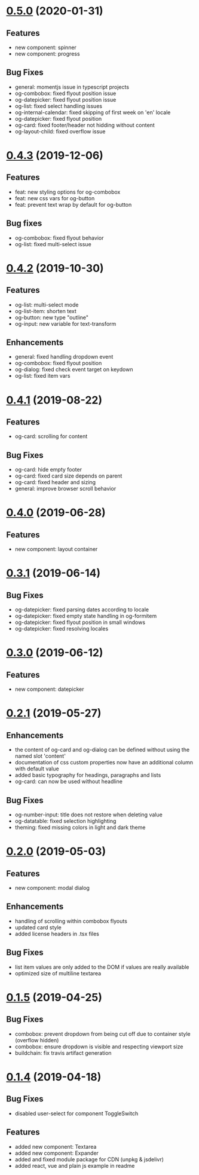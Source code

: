 # [0.5.0](https://github.com/orgenic/orgenic-ui/compare/v0.4.3...v0.5.0) (2020-01-31)

## Features
* new component: spinner
* new component: progress

## Bug Fixes
* general: momentjs issue in typescript projects
* og-combobox: fixed flyout position issue
* og-datepicker: fixed flyout position issue
* og-list: fixed select handling issues
* og-internal-calendar: fixed skipping of first week on 'en' locale
* og-datepicker: fixed flyout position
* og-card: fixed footer/header not hidding without content
* og-layout-child: fixed overflow issue


# [0.4.3](https://github.com/orgenic/orgenic-ui/compare/v0.4.2...v0.4.3) (2019-12-06)

## Features
* feat: new styling options for og-combobox
* feat: new css vars for og-button
* feat: prevent text wrap by default for og-button

## Bug fixes
* og-combobox: fixed flyout behavior
* og-list: fixed multi-select issue


# [0.4.2](https://github.com/orgenic/orgenic-ui/compare/v0.4.1...v0.4.2) (2019-10-30)

## Features
* og-list: multi-select mode
* og-list-item: shorten text
* og-button: new type "outline"
* og-input: new variable for text-transform

## Enhancements
* general: fixed handling dropdown event
* og-combobox: fixed flyout position
* og-dialog: fixed check event target on keydown
* og-list: fixed item vars


# [0.4.1](https://github.com/orgenic/orgenic-ui/compare/v0.4.0...v0.4.1) (2019-08-22)

## Features
* og-card: scrolling for content

## Bug Fixes
* og-card: hide empty footer
* og-card: fixed card size depends on parent
* og-card: fixed header and sizing
* general: improve browser scroll behavior


# [0.4.0](https://github.com/orgenic/orgenic-ui/compare/v0.3.1...v0.4.0) (2019-06-28)

## Features
* new component: layout container


# [0.3.1](https://github.com/orgenic/orgenic-ui/compare/v0.3.0...v0.3.1) (2019-06-14)

## Bug Fixes
* og-datepicker: fixed parsing dates according to locale
* og-datepicker: fixed empty state handling in og-formitem
* og-datepicker: fixed flyout position in small windows
* og-datepicker: fixed resolving locales


# [0.3.0](https://github.com/orgenic/orgenic-ui/compare/v0.2.1...v0.3.0) (2019-06-12)

## Features
* new component: datepicker


# [0.2.1](https://github.com/orgenic/orgenic-ui/compare/v0.2.0...v0.2.1) (2019-05-27)

## Enhancements
* the content of og-card and og-dialog can be defined without using the named slot 'content'
* documentation of css custom properties now have an additional column with default value
* added basic typography for headings, paragraphs and lists
* og-card: can now be used without headline

## Bug Fixes
* og-number-input: title does not restore when deleting value
* og-datatable: fixed selection highlighting
* theming: fixed missing colors in light and dark theme


# [0.2.0](https://github.com/orgenic/orgenic-ui/compare/v0.1.5...v0.2.0) (2019-05-03)

## Features
* new component: modal dialog

## Enhancements
* handling of scrolling within combobox flyouts
* updated card style
* added license headers in .tsx files

## Bug Fixes
* list item values are only added to the DOM if values are really available
* optimized size of multiline textarea


# [0.1.5](https://github.com/orgenic/orgenic-ui/compare/v0.1.4...v0.1.5) (2019-04-25)

## Bug Fixes
* combobox: prevent dropdown from being cut off due to container style (overflow hidden)
* combobox: ensure dropdown is visible and respecting viewport size
* buildchain: fix travis artifact generation


# [0.1.4](https://github.com/orgenic/orgenic-ui/compare/v0.1.3...v0.1.4) (2019-04-18)

## Bug Fixes
* disabled user-select for component ToggleSwitch

## Features
* added new component: Textarea
* added new component: Expander
* added and fixed module package for CDN (unpkg & jsdelivr)
* added react, vue and plain js example in readme
